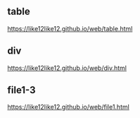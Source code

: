 ## table
https://like12like12.github.io/web/table.html
## div
https://like12like12.github.io/web/div.html
## file1-3
https://like12like12.github.io/web/file1.html
